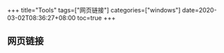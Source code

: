 +++
title="Tools"
tags=["网页链接"]
categories=["windows"]
date=2020-03-02T08:36:27+08:00
toc=true
+++

## 网页链接